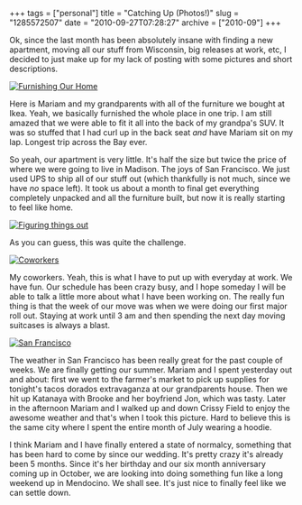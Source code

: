 +++
tags = ["personal"]
title = "Catching Up (Photos!)"
slug = "1285572507"
date = "2010-09-27T07:28:27"
archive = ["2010-09"]
+++

Ok, since the last month has been absolutely insane with finding a new
apartment, moving all our stuff from Wisconsin, big releases at work, etc,
I decided to just make up for my lack of posting with some pictures and
short descriptions.

[![Furnishing Our Home][1]][2]

Here is Mariam and my grandparents with all of the furniture we bought at
Ikea.  Yeah, we basically furnished the whole place in one trip.  I am
still amazed that we were able to fit it all into the back of my grandpa's
SUV.  It was so stuffed that I had curl up in the back seat *and* have
Mariam sit on my lap.  Longest trip across the Bay ever.

So yeah, our apartment is very little.  It's half the size but twice the
price of where we were going to live in Madison.  The joys of San
Francisco.  We just used UPS to ship all of our stuff out (which
thankfully is not much, since we have *no* space left).  It took us about
a month to final get everything completely unpacked and all the furniture
built, but now it is really starting to feel like home.

[![Figuring things out][3]][4]

As you can guess, this was quite the challenge.

[![Coworkers][5]][6]

My coworkers.  Yeah, this is what I have to put up with everyday at work.
We have fun.  Our schedule has been crazy busy, and I hope someday I will
be able to talk a little more about what I have been working on.  The
really fun thing is that the week of our move was when we were doing our
first major roll out.  Staying at work until 3 am and then spending the
next day moving suitcases is always a blast.

[![San Francisco][7]][8]

The weather in San Francisco has been really great for the past couple of
weeks.  We are finally getting our summer.  Mariam and I spent yesterday
out and about: first we went to the farmer's market to pick up supplies
for tonight's tacos dorados extravaganza at our grandparents house.  Then
we hit up Katanaya with Brooke and her boyfriend Jon, which was tasty.
Later in the afternoon Mariam and I walked up and down Crissy Field to
enjoy the awesome weather and that's when I took this picture.  Hard to
believe this is the same city where I spent the entire month of July
wearing a hoodie.

I think Mariam and I have finally entered a state of normalcy, something
that has been hard to come by since our wedding.  It's pretty crazy it's
already been 5 months.  Since it's her birthday and our six month
anniversary coming up in October, we are looking into doing something fun
like a long weekend up in Mendocino.  We shall see.  It's just nice to
finally feel like we can settle down.

[1]: http://farm5.static.flickr.com/4151/5029055216_e06f5b5a34.jpg
[2]: http://www.flickr.com/photos/28471535@N02/5029055216
[3]: http://farm5.static.flickr.com/4151/5028439777_41995c0a13.jpg
[4]: http://www.flickr.com/photos/28471535@N02/5028439777
[5]: http://farm5.static.flickr.com/4090/5029056628_1b5430e6c0.jpg
[6]: http://www.flickr.com/photos/28471535@N02/5029056628
[7]: http://farm5.static.flickr.com/4109/5028441185_a8ebbfd21f.jpg
[8]: http://www.flickr.com/photos/28471535@N02/5028441185
